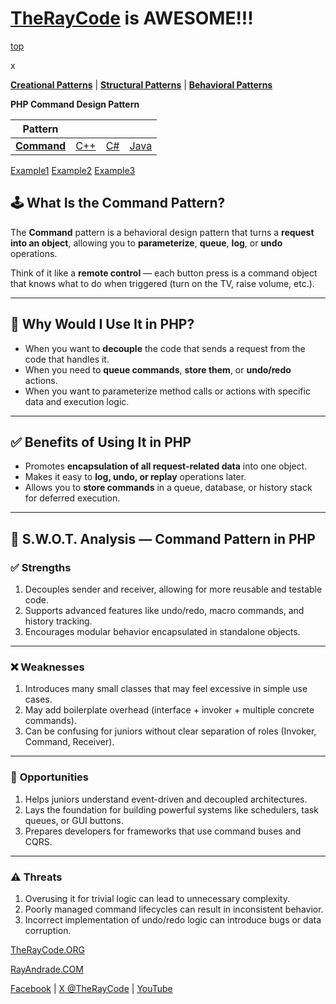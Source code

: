 # [TheRayCode](../../../README.md) is AWESOME!!!

[top](../README.md)

x


**[Creational Patterns](../../Creational/README.md)** | **[Structural Patterns](../../Structural/README.md)** | **[Behavioral Patterns](../README.md)**

**PHP Command Design Pattern**

|Pattern|   |   |   |
|---|---|---|---|
| [**Command**](README.md) | [C++](../../../Csharp/Behavioral/Command/README.md) | [C#](../../../Csharp/Behavioral/Command/README.md) | [Java](../../../Java/Behavioral/Command/README.md) |

[Example1](Example1/README.md) [Example2](Example2/README.md) [Example3](Example3/README.md) 


## 🕹️ What Is the Command Pattern?

The **Command** pattern is a behavioral design pattern that turns a **request into an object**, allowing you to **parameterize**, **queue**, **log**, or **undo** operations.

Think of it like a **remote control** — each button press is a command object that knows what to do when triggered (turn on the TV, raise volume, etc.).

---

## 🤔 Why Would I Use It in PHP?

* When you want to **decouple** the code that sends a request from the code that handles it.
* When you need to **queue commands**, **store them**, or **undo/redo** actions.
* When you want to parameterize method calls or actions with specific data and execution logic.

---

## ✅ Benefits of Using It in PHP

* Promotes **encapsulation of all request-related data** into one object.
* Makes it easy to **log, undo, or replay** operations later.
* Allows you to **store commands** in a queue, database, or history stack for deferred execution.

---

## 🧠 S.W\.O.T. Analysis — Command Pattern in PHP

### ✅ **Strengths**

1. Decouples sender and receiver, allowing for more reusable and testable code.
2. Supports advanced features like undo/redo, macro commands, and history tracking.
3. Encourages modular behavior encapsulated in standalone objects.

---

### ❌ **Weaknesses**

1. Introduces many small classes that may feel excessive in simple use cases.
2. May add boilerplate overhead (interface + invoker + multiple concrete commands).
3. Can be confusing for juniors without clear separation of roles (Invoker, Command, Receiver).

---

### 🌱 **Opportunities**

1. Helps juniors understand event-driven and decoupled architectures.
2. Lays the foundation for building powerful systems like schedulers, task queues, or GUI buttons.
3. Prepares developers for frameworks that use command buses and CQRS.

---

### ⚠️ **Threats**

1. Overusing it for trivial logic can lead to unnecessary complexity.
2. Poorly managed command lifecycles can result in inconsistent behavior.
3. Incorrect implementation of undo/redo logic can introduce bugs or data corruption.


[TheRayCode.ORG](https://www.TheRayCode.org)

[RayAndrade.COM](https://www.RayAndrade.com)

[Facebook](https://www.facebook.com/TheRayCode/) | [X @TheRayCode](https://www.x.com/TheRayCode/) | [YouTube](https://www.youtube.com/TheRayCode/)
